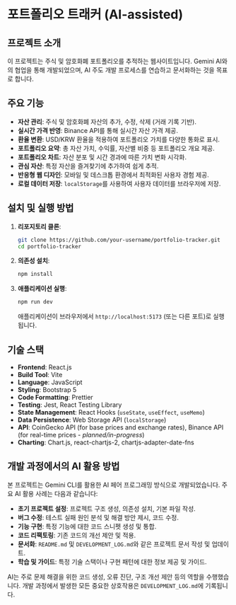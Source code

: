 # 포트폴리오 트래커 (AI-assisted)

## 프로젝트 소개

이 프로젝트는 주식 및 암호화폐 포트폴리오를 추적하는 웹사이트입니다. Gemini AI와의 협업을 통해 개발되었으며, AI 주도 개발 프로세스를 연습하고 문서화하는 것을 목표로 합니다.

## 주요 기능

*   **자산 관리**: 주식 및 암호화폐 자산의 추가, 수정, 삭제 (거래 기록 기반).
*   **실시간 가격 반영**: Binance API를 통해 실시간 자산 가격 제공.
*   **환율 변환**: USD/KRW 환율을 적용하여 포트폴리오 가치를 다양한 통화로 표시.
*   **포트폴리오 요약**: 총 자산 가치, 수익률, 자산별 비중 등 포트폴리오 개요 제공.
*   **포트폴리오 차트**: 자산 분포 및 시간 경과에 따른 가치 변화 시각화.
*   **관심 자산**: 특정 자산을 즐겨찾기에 추가하여 쉽게 추적.
*   **반응형 웹 디자인**: 모바일 및 데스크톱 환경에서 최적화된 사용자 경험 제공.
*   **로컬 데이터 저장**: `localStorage`를 사용하여 사용자 데이터를 브라우저에 저장.

## 설치 및 실행 방법

1.  **리포지토리 클론**:
    ```bash
    git clone https://github.com/your-username/portfolio-tracker.git
    cd portfolio-tracker
    ```
2.  **의존성 설치**:
    ```bash
    npm install
    ```
3.  **애플리케이션 실행**:
    ```bash
    npm run dev
    ```
    애플리케이션이 브라우저에서 `http://localhost:5173` (또는 다른 포트)로 실행됩니다.

## 기술 스택

*   **Frontend**: React.js
*   **Build Tool**: Vite
*   **Language**: JavaScript
*   **Styling**: Bootstrap 5
*   **Code Formatting**: Prettier
*   **Testing**: Jest, React Testing Library
*   **State Management**: React Hooks (`useState`, `useEffect`, `useMemo`)
*   **Data Persistence**: Web Storage API (`localStorage`)
*   **API**: CoinGecko API (for base prices and exchange rates), Binance API (for real-time prices - _planned/in-progress_)
*   **Charting**: Chart.js, react-chartjs-2, chartjs-adapter-date-fns

## 개발 과정에서의 AI 활용 방법

본 프로젝트는 Gemini CLI를 활용한 AI 페어 프로그래밍 방식으로 개발되었습니다. 주요 AI 활용 사례는 다음과 같습니다:

*   **초기 프로젝트 설정**: 프로젝트 구조 생성, 의존성 설치, 기본 파일 작성.
*   **버그 수정**: 테스트 실패 원인 분석 및 해결 방안 제시, 코드 수정.
*   **기능 구현**: 특정 기능에 대한 코드 스니펫 생성 및 통합.
*   **코드 리팩토링**: 기존 코드의 개선 제안 및 적용.
*   **문서화**: `README.md` 및 `DEVELOPMENT_LOG.md`와 같은 프로젝트 문서 작성 및 업데이트.
*   **학습 및 가이드**: 특정 기술 스택이나 구현 패턴에 대한 정보 제공 및 가이드.

AI는 주로 문제 해결을 위한 코드 생성, 오류 진단, 구조 개선 제안 등의 역할을 수행했습니다. 개발 과정에서 발생한 모든 중요한 상호작용은 `DEVELOPMENT_LOG.md`에 기록됩니다.
